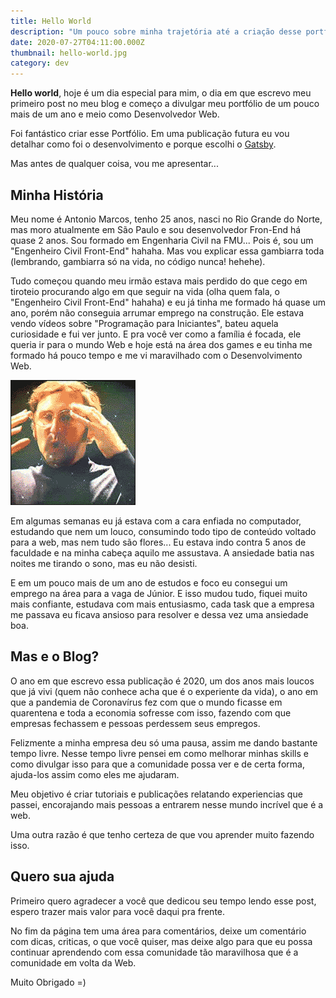 ```yaml
---
title: Hello World
description: "Um pouco sobre minha trajetória até a criação desse portfólio/blog. "
date: 2020-07-27T04:11:00.000Z
thumbnail: hello-world.jpg
category: dev
---
```

**Hello world**, hoje é um dia especial para mim, o dia em que escrevo meu primeiro post no meu blog e começo a divulgar meu portfólio de um pouco mais de um ano e meio como Desenvolvedor Web.

Foi fantástico criar esse Portfólio. Em uma publicação futura eu vou detalhar como foi o desenvolvimento e porque escolhi o [Gatsby](https://www.gatsbyjs.org/).

Mas antes de qualquer coisa, vou me apresentar...

## Minha História

Meu nome é Antonio Marcos, tenho 25 anos, nasci no Rio Grande do Norte, mas moro atualmente em São Paulo e sou desenvolvedor Fron-End há quase 2 anos. Sou formado em Engenharia Civil na FMU... Pois é, sou um "Engenheiro Civil Front-End" hahaha. Mas vou explicar essa gambiarra toda (lembrando, gambiarra só na vida, no código nunca! hehehe).

Tudo começou quando meu irmão estava mais perdido do que cego em tiroteio procurando algo em que seguir na vida (olha quem fala, o "Engenheiro Civil Front-End" hahaha) e eu já tinha me formado há quase um ano, porém não conseguia arrumar emprego na construção. Ele estava vendo vídeos sobre "Programação para Iniciantes", bateu aquela curiosidade e fui ver junto. E pra você ver como a família é focada, ele queria ir para o mundo Web e hoje está na área dos games e eu tinha me formado há pouco tempo e me vi maravilhado com o Desenvolvimento Web.

![Gif explodindo a cabeça](exploding-mind.gif "Explode")

Em algumas semanas eu já estava com a cara enfiada no computador, estudando que nem um louco, consumindo todo tipo de conteúdo voltado para a web, mas nem tudo são flores... Eu estava indo contra 5 anos de faculdade e na minha cabeça aquilo me assustava. A ansiedade batia nas noites me tirando o sono, mas eu não desisti.

E em um pouco mais de um ano de estudos e foco eu consegui um emprego na área para a vaga de Júnior. E isso mudou tudo, fiquei muito mais confiante, estudava com mais entusiasmo, cada task que a empresa me passava eu ficava ansioso para resolver e dessa vez uma ansiedade boa.

## Mas e o Blog?

O ano em que escrevo essa publicação é 2020, um dos anos mais loucos que já vivi (quem não conhece acha que é o experiente da vida), o ano em que a pandemia de Coronavírus fez com que o mundo ficasse em quarentena e toda a economia sofresse com isso, fazendo com que empresas fechassem e pessoas perdessem seus empregos.

Felizmente a minha empresa deu só uma pausa, assim me dando bastante tempo livre. Nesse tempo livre pensei em como melhorar minhas skills e como divulgar isso para que a comunidade possa ver e de certa forma, ajuda-los assim como eles me ajudaram. 

Meu objetivo é criar tutoriais e publicações relatando experiencias que passei, encorajando mais pessoas a entrarem nesse mundo incrível que é a web.

Uma outra razão é que tenho certeza de que vou aprender muito fazendo isso.

## Quero sua ajuda

Primeiro quero agradecer a você que dedicou seu tempo lendo esse post, espero trazer mais valor para você daqui pra frente.

No fim da página tem uma área para comentários, deixe um comentário com dicas, criticas, o que você quiser, mas deixe algo para que eu possa continuar aprendendo com essa comunidade tão maravilhosa que é a comunidade em volta da Web.

Muito Obrigado =)